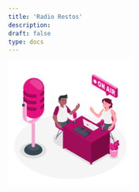```yaml
---
title: 'Radio Restos'
description:
draft: false
type: docs
---
```


<img src="./cdc-illustration-radio-restos.png" alt="Radio" style="width: 50%;">
